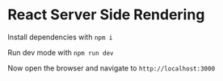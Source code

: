 # React Server Side Rendering

Install dependencies with
```npm i```

Run dev mode with
```npm run dev```

Now open the browser and navigate to `http://localhost:3000` 


